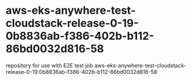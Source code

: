 # aws-eks-anywhere-test-cloudstack-release-0-19-0b8836ab-f386-402b-b112-86bd0032d816-58
repository for use with E2E test job aws-eks-anywhere-test-cloudstack-release-0-19:0b8836ab-f386-402b-b112-86bd0032d816-58
